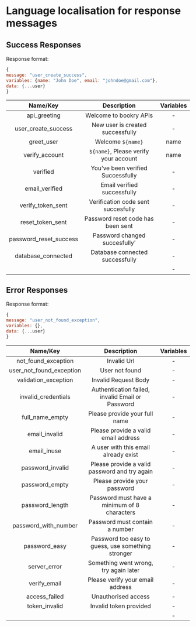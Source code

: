 # Language localisation for response messages

## Success Responses
Response format: 
```javascript
{
message: "user_create_success",  
variables: {name: "John Doe", email: "johndoe@gmail.com"},
data: {...user}
}
```

| Name/Key        | Description           | Variables  |
| :-------------: |:-----------:| :-----:|
| api_greeting     | Welcome to bookry APIs | - |
| user_create_success     | New user is created successfully | - |
| greet_user | Welcome `${name}` | name |
| verify_account | `${name}`, Please verify your account | name |
| verified | You’ve been verified Successfully| - |
| email_verified | Email verified successfully | - |
| verify_token_sent | Verification code sent succesfully | - |
| reset_token_sent | Password reset code has been sent | - |
| password_reset_success | Password changed succesfully' | - |
| database_connected | Database connected successfully | - |
|  |  | - |


## Error Responses
Response format: 
```javascript
{
message: "user_not_found_exception",  
variables: {},
data: {...user}
}
```

| Name/Key        | Description           | Variables  |
| :-------------: |:-----------:| :-----:|
| not_found_exception | Invalid Url | - |
| user_not_found_exception | User not found | - |
| validation_exception | Invalid Request Body | - |
| invalid_credentials | Authentication failed, invalid Email or Password | - |
| full_name_empty | Please provide your full name | - |
| email_invalid | Please provide a valid email address | - |
| email_inuse | A user with this email already exist | - |
| password_invalid | Please provide a valid password and try again | - |
| password_empty | Please provide your password | - |
| password_length | Password must have a minimum of 8 characters  | - |
| password_with_number | Password must contain a number | - |
| password_easy | Password too easy to guess, use something stronger | - |
| server_error | Something went wrong, try again later | - |
| verify_email | Please verify your email address | - |
| access_failed | Unauthorised access | - |
| token_invalid | Invalid token provided | - |
|  |  | - |


